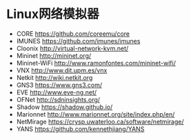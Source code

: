 # Linux网络模拟器

* CORE <https://github.com/coreemu/core>
* IMUNES <https://github.com/imunes/imunes>
* Cloonix <http://virtual-network-kvm.net/>
* Mininet <http://mininet.org/>
* Mininet-WiFi <http://www.ramonfontes.com/mininet-wifi/>
* VNX <http://www.dit.upm.es/vnx>
* Netkit <http://wiki.netkit.org>
* GNS3 <https://www.gns3.com/>
* EVE <http://www.eve-ng.net/>
* OFNet <http://sdninsights.org/>
* Shadow <https://shadow.github.io/>
* Marionnet <http://www.marionnet.org/site/index.php/en/>
* NetMirage <https://crysp.uwaterloo.ca/software/netmirage/>
* YANS <https://github.com/kennethjiang/YANS>
